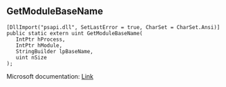 ## GetModuleBaseName

```
[DllImport("psapi.dll", SetLastError = true, CharSet = CharSet.Ansi)]
public static extern uint GetModuleBaseName(
   IntPtr hProcess,
   IntPtr hModule,
   StringBuilder lpBaseName,
   uint nSize
);
```

Microsoft documentation: [Link](https://learn.microsoft.com/en-us/windows/win32/api/psapi/nf-psapi-getmodulebasenamea)
